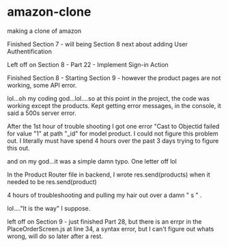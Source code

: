 # amazon-clone
making a clone of amazon

Finished Section 7 - will being Section 8 next about adding User Authentification 

Left off on Section 8 - Part 22 - Implement Sign-in Action

Finished Section 8 - Starting Section 9 - however the product pages are not working, some API error. 

lol...oh my coding god...lol....so at this point in the project, the code was working except the products. Kept getting error messages, in the console, it said a 500s server error. 

After the 1st hour of trouble shooting I got one error "Cast to Objectid failed for value "1" at path "_id" for model product. I could not figure this problem out. I literally must have spend 4 hours over the past 3 days trying to figure this out. 

and on my god...it was a simple damn typo. One letter off lol

In the Product Router file in backend, I wrote res.send(products) when it needed to be res.send(product)

4 hours of troubleshooting and pulling my hair out over a damn " s " . 

lol...."It is the way" I suppose. 

left off on Section 9 - just finished Part 28, but there is an errpr in the PlaceOrderScreen.js at line 34, a syntax error, but I can't figure out whats wrong, will do so later after a rest. 